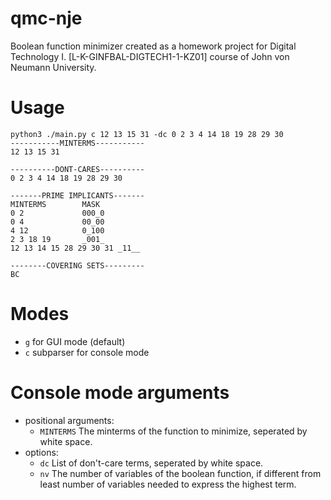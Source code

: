 # qmc-nje
Boolean function minimizer created as a homework project for Digital Technology I. [L-K-GINFBAL-DIGTECH1-1-KZ01] course of John von Neumann University.

# Usage
```
python3 ./main.py c 12 13 15 31 -dc 0 2 3 4 14 18 19 28 29 30
-----------MINTERMS-----------
12 13 15 31

----------DONT-CARES----------
0 2 3 4 14 18 19 28 29 30

-------PRIME IMPLICANTS-------
MINTERMS        MASK
0 2             000_0
0 4             00_00
4 12            0_100
2 3 18 19       _001_
12 13 14 15 28 29 30 31 _11__

--------COVERING SETS---------
BC
```
# Modes
- `g` for GUI mode (default)
- `c` subparser for console mode

# Console mode arguments
- positional arguments:
  - `MINTERMS`  The minterms of the function to minimize, seperated by white space.
- options:
  - `dc`  List of don't-care terms, seperated by white space.
  - `nv`  The number of variables of the boolean function, if different from least number of variables needed to express the highest term.

